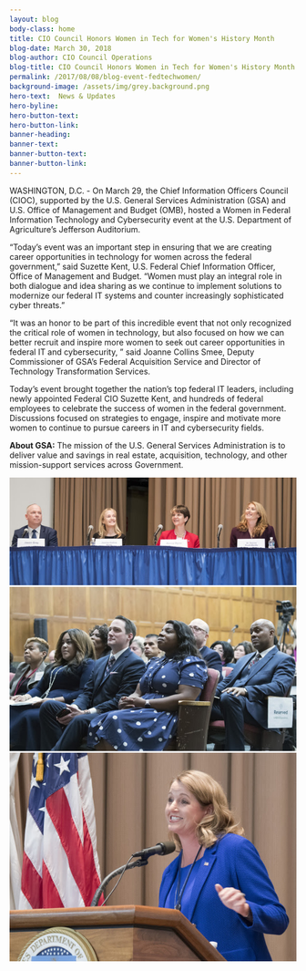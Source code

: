 ```yaml
---
layout: blog
body-class: home
title: CIO Council Honors Women in Tech for Women's History Month
blog-date: March 30, 2018
blog-author: CIO Council Operations
blog-title: CIO Council Honors Women in Tech for Women's History Month
permalink: /2017/08/08/blog-event-fedtechwomen/
background-image: /assets/img/grey.background.png
hero-text:  News & Updates
hero-byline:
hero-button-text: 
hero-button-link: 
banner-heading: 
banner-text: 
banner-button-text: 
banner-button-link: 
---
```


WASHINGTON, D.C. - On March 29, the Chief Information Officers Council (CIOC), supported by the U.S. General Services Administration (GSA) and U.S. Office of Management and Budget (OMB), hosted a Women in Federal Information Technology and Cybersecurity event at the U.S. Department of Agriculture’s Jefferson Auditorium.

“Today’s event was an important step in ensuring that we are creating career opportunities in technology for women across the federal government,” said Suzette Kent, U.S. Federal Chief Information Officer, Office of Management and Budget. “Women must play an integral role in both dialogue and idea sharing as we continue to implement solutions to modernize our federal IT systems and counter increasingly sophisticated cyber threats.”

“It was an honor to be part of this incredible event that not only recognized the critical role of women in technology, but also focused on how we can better recruit and inspire more women to seek out career opportunities in federal IT and cybersecurity, ” said Joanne Collins Smee, Deputy Commissioner of GSA’s Federal Acquisition Service and Director of Technology Transformation Services.

Today’s event brought together the nation’s top federal IT leaders, including newly appointed Federal CIO Suzette Kent, and hundreds of federal employees to celebrate the success of women in the federal government. Discussions focused on strategies to engage, inspire and motivate more women to continue to pursue careers in IT and cybersecurity fields.

<strong>About GSA:</strong> The mission of the U.S. General Services Administration is to deliver value and savings in real estate, acquisition, technology, and other mission-support services across Government.

<img src ="/assets/img/event-winfit-1.jpg">
<img src ="/assets/img/event-winfit-2.jpg">
<img src ="/assets/img/event-winfit-3.jpg">
